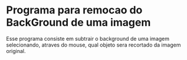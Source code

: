 # Programa para remocao do BackGround de uma imagem

Esse programa consiste em subtrair o background de uma imagem selecionando, atraves do mouse, qual objeto sera recortado da imagem original.

